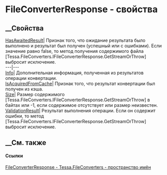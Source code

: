 # FileConverterResponse - свойства
##  __Свойства
[HasAwaitedResult](P_Tessa_FileConverters_FileConverterResponse_HasAwaitedResult.htm)|
Признак того, что ожидание результата было выполнено и результат был получен
(успешный или с ошибками). Если значение равно false, то метод получения
содержимого файла
[Tessa.FileConverters.IFileConverterResponse.GetStreamOrThrow] выбросит
исключение.  
---|---  
[Info](P_Tessa_FileConverters_FileConverterResponse_Info.htm)| Дополнительная
информация, полученная из результатов операции конвертации.  
[IsAcquiredFromCache](P_Tessa_FileConverters_FileConverterResponse_IsAcquiredFromCache.htm)|
Признак того, что результат конвертации был получен из кэша.  
[Size](P_Tessa_FileConverters_FileConverterResponse_Size.htm)|  Размер
содержимого [Tessa.FileConverters.IFileConverterResponse.GetStreamOrThrow] в
байтах или -1, если содержимое отсутствует или размер неизвестен.  
[ValidationResult](P_Tessa_FileConverters_FileConverterResponse_ValidationResult.htm)|
Результат выполнения операции. Если он содержит ошибки, то метод
[Tessa.FileConverters.IFileConverterResponse.GetStreamOrThrow] выбросит
исключение.  
## __См. также
#### Ссылки
[FileConverterResponse - ](T_Tessa_FileConverters_FileConverterResponse.htm)
[Tessa.FileConverters - пространство имён](N_Tessa_FileConverters.htm)
